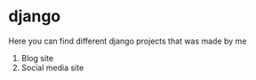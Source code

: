 # django
Here you can find different django projects that was made by me

1. Blog site
2. Social media site

